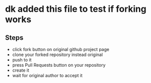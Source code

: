# dk added this file to test if forking works

## Steps

- click fork button on original github project page
- clone your forked repository instead original
- push to it
- press Pull Requests button on your repository
- create it
- wait for original author to accept it
